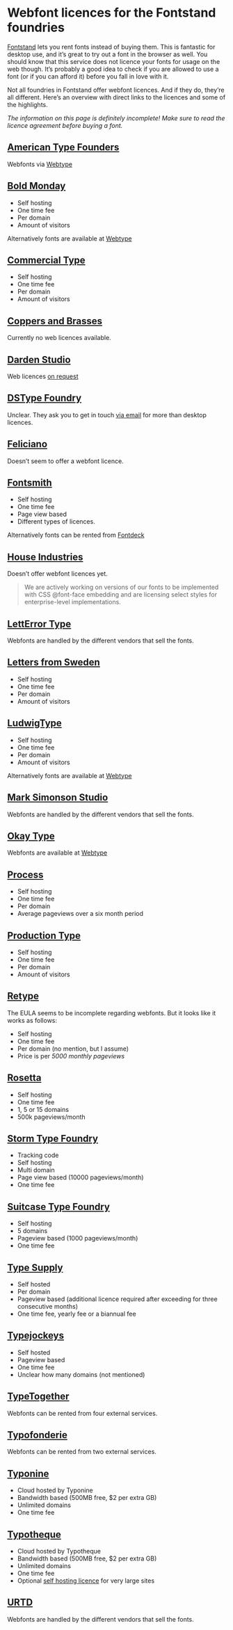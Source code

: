 # Webfont licences for the Fontstand foundries

[Fontstand](https://fontstand.com/) lets you rent fonts instead of buying them. This is fantastic for desktop use, and it’s great to try out a font in the browser as well. You should know that this service does not licence your fonts for usage on the web though. It’s probably a good idea to check if you are allowed to use a font (or if you can afford it) before you fall in love with it.

Not all foundries in Fontstand offer webfont licences. And if they do, they’re all different. Here’s an overview with direct links to the licences and some of the highlights. 

*The information on this page is definitely incomplete! Make sure to read the licence agreement before buying a font.*

## [American Type Founders](http://atftype.com/)

Webfonts via [Webtype](http://www.webtype.com/catalog/?foundry=109)

## [Bold Monday](https://www.boldmonday.com/support/licenses/)

- Self hosting
- One time fee
- Per domain
- Amount of visitors

Alternatively fonts are available at [Webtype](http://www.webtype.com/)

## [Commercial Type](https://commercialtype.com/user_license)

- Self hosting
- One time fee
- Per domain
- Amount of visitors

## [Coppers and Brasses](http://coppersandbrasses.com/faq/)

Currently no web licences available.

## [Darden Studio](http://www.dardenstudio.com/faq#question-1-1)

Web licences [on request](http://www.dardenstudio.com/faq#question-1-1)

## [DSType Foundry](http://www.dstype.com/)

Unclear. They ask you to get in touch [via email](mailto:info@dstype.com?subject=Information%20About%20Licenses) for more than desktop licences.

## [Feliciano](http://www.felicianotypefoundry.com/cms/licensing)

Doesn’t seem to offer a webfont licence.

## [Fontsmith](http://www.fontsmith.com/licensing)

- Self hosting
- One time fee
- Page view based
- Different types of licences. 

Alternatively fonts can be rented from [Fontdeck](http://fontdeck.com/foundry/fontsmith)

## [House Industries](http://www.houseind.com/fonts/licensing/webfonts)

Doesn’t offer webfont licences yet. 

> We are actively working on versions of our fonts to be implemented with CSS @font-face embedding and are licensing select styles for enterprise-level implementations.

## [LettError Type](http://letterror.com/fontcatalog/)

Webfonts are handled by the different vendors that sell the fonts. 

## [Letters from Sweden](http://lettersfromsweden.se/license/)

- Self hosting
- One time fee
- Per domain
- Amount of visitors

## [LudwigType](https://www.ludwigtype.de/license)

- Self hosting
- One time fee
- Per domain
- Amount of visitors

Alternatively fonts are available at [Webtype](http://www.webtype.com/)

## [Mark Simonson Studio](http://www.marksimonson.com/info/purchasing)

Webfonts are handled by the different vendors that sell the fonts. 

## [Okay Type](http://okaytype.com/hello/friend)

Webfonts are available at [Webtype](http://www.webtype.com/)

## [Process](http://processtypefoundry.com/licensing/webfont-license-agreement)

- Self hosting
- One time fee
- Per domain
- Average pageviews over a six month period

## [Production Type](https://productiontype.com/support/eula)

- Self hosting
- One time fee
- Per domain
- Amount of visitors

## [Retype](http://www.re-type.com/fonts/user-agreement.html)

The EULA seems to be incomplete regarding webfonts. But it looks like it works as follows:

- Self hosting
- One time fee
- Per domain (no mention, but I assume)
- Price is per *5000 monthly pageviews*

## [Rosetta](https://www.rosettatype.com/licence#)

- Self hosting
- One time fee
- 1, 5 or 15 domains
- 500k pageviews/month

## [Storm Type Foundry](https://www.stormtype.com/licenses/webfont)

- Tracking code
- Self hosting
- Multi domain
- Page view based (10000 pageviews/month)
- One time fee

## [Suitcase Type Foundry](http://suitcasetype.com/webfonts)

- Self hosting
- 5 domains
- Pageview based (1000 pageviews/month)
- One time fee

## [Type Supply](https://typesupply.com/license#webfonts)

- Self hosted
- Per domain
- Pageview based (additional licence required after exceeding for three consecutive months)
- One time fee, yearly fee or a biannual fee

## [Typejockeys](http://www.typejockeys.com/webfonts)

- Self hosted
- Pageview based
- One time fee
- Unclear how many domains (not mentioned)

## [TypeTogether](http://www.type-together.com/catalogue)

Webfonts can be rented from four external services.

## [Typofonderie](http://typofonderie.com/purchasing-help/webfonts/)

Webfonts can be rented from two external services.

## [Typonine](http://www.typonine.com/fonts/webfonts/)

- Cloud hosted by Typonine
- Bandwidth based (500MB free, $2 per extra GB)
- Unlimited domains
- One time fee

## [Typotheque](https://www.typotheque.com/webfonts/)

- Cloud hosted by Typotheque
- Bandwidth based (500MB free, $2 per extra GB)
- Unlimited domains
- One time fee
- Optional [self hosting licence](https://www.typotheque.com/licensing/web_server_licence) for very large sites

## [URTD](http://www.urtd.net/fonts)

Webfonts are handled by the different vendors that sell the fonts. 